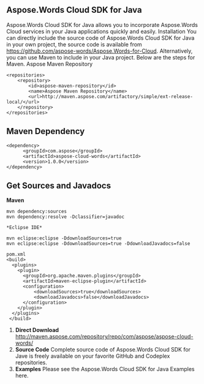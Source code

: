 ## Aspose.Words Cloud SDK for Java
Aspose.Words Cloud SDK for Java allows you to incorporate Aspose.Words Cloud services in your Java applications quickly and easily.
Installation
You can directly include the source code of Aspose.Words Cloud SDK for Java in your own project, the source code is available from https://github.com/aspose-words/Aspose.Words-for-Cloud.
Alternatively, you can use Maven to include in your Java project. Below are the steps for Maven.
Aspose Maven Repository
```
<repositories>
    <repository>
        <id>aspose-maven-repository</id>
        <name>Aspose Maven Repository</name>
        <url>http://maven.aspose.com/artifactory/simple/ext-release-local/</url>
    </repository>
</repositories>
```
## Maven Dependency
```
<dependency>
      <groupId>com.aspose</groupId>
      <artifactId>aspose-cloud-words</artifactId>
      <version>1.0.0</version>
</dependency>
```

## Get Sources and Javadocs

**Maven**
```
mvn dependency:sources
mvn dependency:resolve -Dclassifier=javadoc

*Eclipse IDE*

mvn eclipse:eclipse -DdownloadSources=true
mvn eclipse:eclipse -DdownloadSources=true -DdownloadJavadocs=false
```

```
pom.xml
<build>
  <plugins>
    <plugin>
      <groupId>org.apache.maven.plugins</groupId>
      <artifactId>maven-eclipse-plugin</artifactId>
      <configuration>
          <downloadSources>true</downloadSources>
          <downloadJavadocs>false</downloadJavadocs>
      </configuration>
    </plugin>
  </plugins>
 </build>
```

1. **Direct Download**
http://maven.aspose.com/repository/repo/com/aspose/aspose-cloud-words/
1. **Source Code**
Complete source code of Aspose.Words Cloud SDK for Jave is freely available on your favorite GitHub and Codeplex repositories.
1. **Examples**
Please see the Aspose.Words Cloud SDK for Java Examples here.

